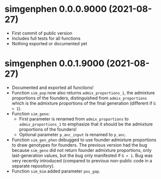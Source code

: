 # simgenphen 0.0.0.9000 (2021-08-27)

- First commit of public version
- Includes full tests for all functions
- Nothing exported or documented yet

# simgenphen 0.0.1.9000 (2021-08-27)

- Documented and exported all functions!
- Function `sim_pop` now also returns `admix_proportions_1`, the admixture proportions of the founders, distinguished from `admix_proportions` which is the admixture proportions of the final generation (different if `G > 1`).
- Function `sim_geno`:
  - First parameter is renamed from `admix_proportions` to `admix_proportions_1` to emphasize that it should be the admixture proportions of the founders!
  - Optional parameter `p_anc_input` is renamed to `p_anc`.
- Function `sim_gen_phen` debugged to use founder admixture proportions to draw genotypes for founders.
  The previous version had the bug because `sim_geno` did not return founder admixture proportions, only last-generation values, but the bug only manifested if `G > 1`.
  Bug was very recently introduced (compared to previous non-public code in a separate repository).
- Function `sim_bim` added parameter `pos_gap`.
